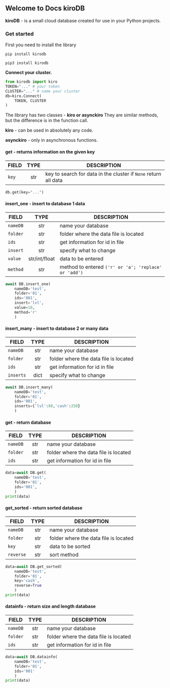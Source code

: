 ## Welcome to Docs kiroDB

**kiroDB** - is a small cloud database created for use in your Python projects.

### Get started

First you need to install the library

`pip install kirodb`

`pip3 install kirodb`

**Connect your cluster.**
```py
from kirodb import kiro
TOKEN="..." # your token
CLUSTER="..." # name your cluster
db=kiro.Connect(
    TOKEN, CLUSTER
)
```

The library has two classes - **kiro or asynckiro**
They are similar methods, but the difference is in the function call.

**kiro** - can be used in absolutely any code.

**asynckiro** - only in asynchronous functions.

#### get - returns information on the given key

| FIELD      | TYPE | DESCRIPTION                           |
|------------|:----:|---------------------------------------|
| `key`   | str  | key to search for data in the cluster if `None` return all data                     |

```py
db.get(key="...")
```

#### insert_one - insert to database 1 data

| FIELD    | TYPE          | DESCRIPTION                                          |
|----------|:-------------:|------------------------------------------------------|
| `nameDB` | str           | name your database                                   |
| `folder` | str           | folder where the data file is located                |
| `ids`    | str           | get information for id in file                       |
| `insert` | str           | specify what to change                               |
| `value`  | str/int/float | data to be entered                                   |
| `method` | str           | method to entered `('r' or 'a'; 'replace' or 'add')` |

```py
await DB.insert_one(
    nameDB='test',
    folder='01',
    ids='001',
    insert='lvl',
    value=10,
    method='r'
    )
```

#### insert_many - insert to database 2 or many data

| FIELD     | TYPE            | DESCRIPTION                                          |
|-----------|:---------------:|------------------------------------------------------|
| `nameDB`  | str             | name your database                                   |
| `folder`  | str             | folder where the data file is located                |
| `ids`     | str             | get information for id in file                       |
| `inserts` | dict            | specify what to change                               |

```py
await DB.insert_many(
    nameDB='test',
    folder='01',
    ids='001',
    inserts={'lvl':88,'cash':250}
    )
```

#### get - return database

| FIELD    | TYPE          | DESCRIPTION                                          |
|----------|:-------------:|------------------------------------------------------|
| `nameDB` | str           | name your database                                   |
| `folder` | str           | folder where the data file is located                |
| `ids`    | str           | get information for id in file                       |

```py
data=await DB.get(
    nameDB='test',
    folder='01',
    ids='001',
    )
print(data)
```

#### get_sorted - return sorted database

| FIELD     | TYPE          | DESCRIPTION                             |
|-----------|:-------------:|-----------------------------------------|
| `nameDB`  | str           | name your database                      |
| `folder`  | str           | folder where the data file is located   |
| `key`     | str           | data to be sorted                       |
| `reverse` | str           | sort method                             |

```py
data=await DB.get_sorted(
    nameDB='test',
    folder='01',
    key='cash',
    reverse=True
    )
print(data)
```

#### datainfo - return size and length database

| FIELD    | TYPE          | DESCRIPTION                                          |
|----------|:-------------:|------------------------------------------------------|
| `nameDB` | str           | name your database                                   |
| `folder` | str           | folder where the data file is located                |
| `ids`    | str           | get information for id in file                       |

```py
data=await DB.datainfo(
    nameDB='test',
    folder='01',
    ids='001'
    )
print(data)
```
